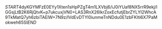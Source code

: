$START$4dyKGYMFzE0EYy1Xten1sHpPZgT4m1LXVbj6/iJ0iYUaf8NX5rrR9ekj/lGGsjLtB2K6RjQtvK+p7ukcuxjVN0+LAS3RnX26IkrZoxEcfutjEbrZYLYI2WhcA9TkMatQ7yh6zbiTAElW+7N9z/lVdEvDTYl0iunmeTnNDdu0E1zbFKIti6X7PaMokweh65SI$END$